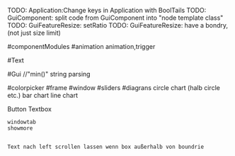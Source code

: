 TODO: Application:Change keys in Application with BoolTails
TODO: GuiComponent: split code from GuiComponent into "node template class"
TODO: GuiFeatureResize: setRatio
TODO: GuiFeatureResize: have a bondry, (not just size limit)

#componentModules
	#animation animation,trigger

#Text

#Gui
//"min()" string parsing

#colorpicker
#frame
#window
#sliders
#diagrans
	circle chart (halb circle etc.)
	bar chart
    line chart

Button
Textbox

	windowtab
	showmore


	Text nach left scrollen lassen wenn box außerhalb von boundrie
